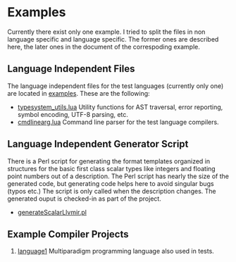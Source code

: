 # Examples
Currently there exist only one example. I tried to split the files in non language specific and language specific. The former ones are described here, the later ones in the document of the correspoding example.

## Language Independent Files
The language independent files for the test languages (currently only one) are located in [examples](../examples/). These are the following:

 - [typesystem_utils.lua](../examples/typesystem_utils.lua) 	Utility functions for AST traversal, error reporting, symbol encoding, UTF-8 parsing, etc.
 - [cmdlinearg.lua](../examples/cmdlinearg.lua) 	Command line parser for the test language compilers.
 
## Language Independent Generator Script
There is a Perl script for generating the format templates organized in structures for the basic first class scalar types like integers and floating point numbers out of a description. The Perl script has nearly the size of the generated code, but generating code helps here to avoid singular bugs (typos etc.) The script is only called when the description changes. The generated ouput is checked-in as part of the project.

 - [generateScalarLlvmir.pl](../examples/gen/generateScalarLlvmir.pl)

## Example Compiler Projects
 1. [language1](example_language1.md) Multiparadigm programming language also used in tests.
 
 

 
